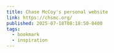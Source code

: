```yaml
---
title: Chase McCoy's personal website
link: https://chsmc.org/
published: 2025-07-18T08:18:50-0400
tags:
  - bookmark
  - inspiration
---
```

